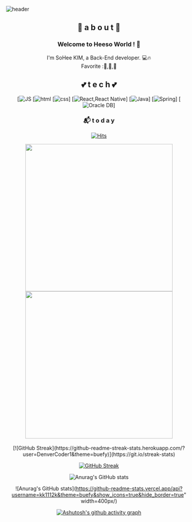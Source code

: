 
<!--
**kk1112k/kk1112k** is a ✨ _special_ ✨ repository because its `README.md` (this file) appears on your GitHub profile.

Here are some ideas to get you started:

- 🔭 I’m currently working on ...
- 🌱 I’m currently learning ...
- 👯 I’m looking to collaborate on ...
- 🤔 I’m looking for help with ...
- 💬 Ask me about ...
- 📫 How to reach me: ...
- 😄 Pronouns: ...
- ⚡ Fun fact: .......
-->

![header](https://capsule-render.vercel.app/api?type=waving&color=auto&height=300&section=header&text=HEESO🧸&fontSize=90)
<div align=center>

## 🐣 a b o u t 🐣
<h3 align="center">Welcome to Heeso World ! 🤏 </h3>
<p align="center">
I'm SoHee KIM, a Back-End developer. 💻🔥 <br>
Favorite :🍉,🍖,🍷
</div>
<div align=center>

## 💕 t e c h 💕
[![JS](https://img.shields.io/badge/JavaScript-F7DF1E?style=flat-square&logo=JavaScript&logoColor=black) [![html](https://img.shields.io/badge/Html-E34F26?style=flat-square&logo=Html5&logoColor=white) [![css](https://img.shields.io/badge/CSS-1572B6?style=flat-square&logo=CSS3&logoColor=white)]
[![React,React Native](https://img.shields.io/badge/React%20/%20ReactNative-61DAFB?style=flat-square&logo=React&logoColor=black)] 
[![Java](https://img.shields.io/badge/Java-007396?style=flat-square&logo=Java&logoColor=white)] [![Spring](https://img.shields.io/badge/Spring-6DB33F?style=flat-square&logo=Spring&logoColor=white)]
 [![Oracle DB](https://img.shields.io/badge/Oracle-F80000?style=flat-square&logo=oracle&logoColor=white)]
<br>
### 📬  t o d a y 
[![Hits](https://hits.seeyoufarm.com/api/count/incr/badge.svg?url=https%3A%2F%2Fgithub.com%2Fkk1112k&count_bg=%23FF1515&title_bg=%23FF9AEC&icon=&icon_color=%23E7E7E7&title=hits&edge_flat=false)](https://hits.seeyoufarm.com)
<br>
 
<a href="https://github.com/anuraghazra/github-readme-stats">
  <img align="center" src="https://github-readme-stats.vercel.app/api?username=kk1112k&show_icons=true&theme=solarized-light&hide_border=true&bg_color=#FABFBA&icon_color=E3E3E3A8&text_color=#FABFBA" width=400px />
</a>
 
<a href="https://github.com/denvercoder1/github-readme-streak-stats">
  <img align="center" src="http://github-readme-streak-stats.herokuapp.com?user=kk1112k&theme=buefy&ring=C691E94D&fire=C691E9&sideNums=C691E9&bg_color =CCE5FF&currStreakNum=C691E9&sideLabels=FFFFFF&currStreakLabel=FFFFFF&dates=E3E3E3A8&hide_border=true" width=400px/>
</a><br><br>
 [![GitHub Streak](https://github-readme-streak-stats.herokuapp.com/?user=DenverCoder1&theme=buefy)](https://git.io/streak-stats)
 

 [![GitHub Streak](http://github-readme-streak-stats.herokuapp.com?user=kk1112k&theme=buefy&date_format=M%20j%5B%2C%20Y%5D)](https://git.io/streak-stats)
 
 ![Anurag's GitHub stats](https://github-readme-stats.vercel.app/api?username=anuraghazra&theme=solarized-light&show_icons=true)
 
 ![Anurag's GitHub stats](https://github-readme-stats.vercel.app/api?username=kk1112k&theme=buefy&show_icons=true&hide_border=true" width=400px/)
 

 
[![Ashutosh's github activity graph](https://activity-graph.herokuapp.com/graph?username=kk1112k&theme=dracula)](https://github.com/ashutosh00710/github-readme-activity-graph)

</div>

